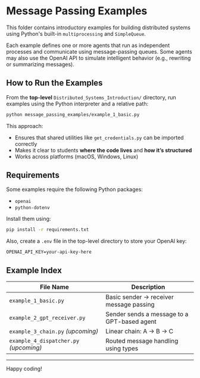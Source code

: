 # Message Passing Examples

This folder contains introductory examples for building distributed systems using Python's built-in `multiprocessing` and `SimpleQueue`.

Each example defines one or more agents that run as independent processes and communicate using message-passing queues. Some agents may also use the OpenAI API to simulate intelligent behavior (e.g., rewriting or summarizing messages).

## How to Run the Examples

From the **top-level** `Distributed_Systems_Introduction/` directory, run examples using the Python interpreter and a relative path:

```bash
python message_passing_examples/example_1_basic.py
```

This approach:
- Ensures that shared utilities like `get_credentials.py` can be imported correctly
- Makes it clear to students **where the code lives** and **how it’s structured**
- Works across platforms (macOS, Windows, Linux)

## Requirements

Some examples require the following Python packages:

- `openai`
- `python-dotenv`

Install them using:

```bash
pip install -r requirements.txt
```

Also, create a `.env` file in the top-level directory to store your OpenAI key:

```
OPENAI_API_KEY=your-api-key-here
```

## Example Index

| File Name                         | Description                                     |
|----------------------------------|-------------------------------------------------|
| `example_1_basic.py`             | Basic sender → receiver message passing        |
| `example_2_gpt_receiver.py`      | Sender sends a message to a GPT-based agent    |
| `example_3_chain.py` *(upcoming)*| Linear chain: A → B → C                         |
| `example_4_dispatcher.py` *(upcoming)*| Routed message handling using types       |

---

Happy coding!